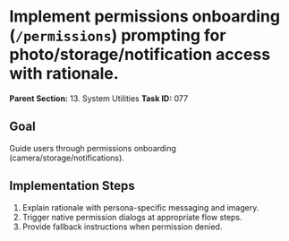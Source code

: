 # Implement permissions onboarding (`/permissions`) prompting for photo/storage/notification access with rationale.

**Parent Section:** 13. System Utilities
**Task ID:** 077

## Goal
Guide users through permissions onboarding (camera/storage/notifications).

## Implementation Steps
1. Explain rationale with persona-specific messaging and imagery.
2. Trigger native permission dialogs at appropriate flow steps.
3. Provide fallback instructions when permission denied.
